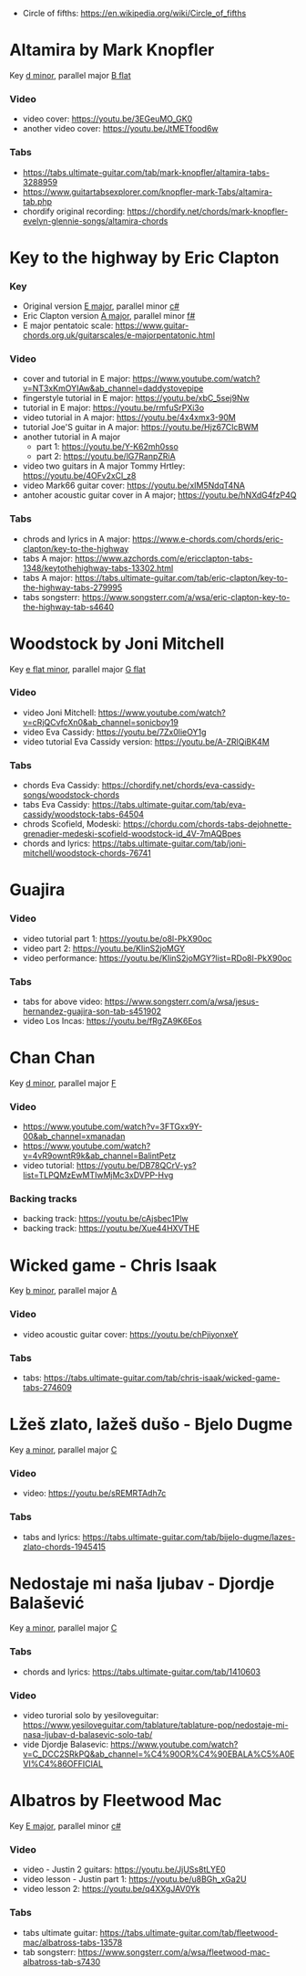 - Circle of fifths: https://en.wikipedia.org/wiki/Circle_of_fifths

# Altamira by Mark Knopfler
Key [d minor](https://www.guitarscale.org/d-minor.html), parallel major [B flat](https://www.guitarscale.org/b-flat-major.html)

### Video
- video cover: https://youtu.be/3EGeuMO_GK0
- another video cover: https://youtu.be/JtMETfood6w

### Tabs
  - https://tabs.ultimate-guitar.com/tab/mark-knopfler/altamira-tabs-3288959
  - https://www.guitartabsexplorer.com/knopfler-mark-Tabs/altamira-tab.php
  - chordify original recording: https://chordify.net/chords/mark-knopfler-evelyn-glennie-songs/altamira-chords

# Key to the highway by Eric Clapton
### Key
  - Original version [E major](https://www.guitarscale.org/e-major.html), parallel minor [c#](https://www.guitarscale.org/c-sharp-minor.html)
  - Eric Clapton version [A major](https://www.guitarscale.org/a-major.html), parallel minor [f#](https://www.guitarscale.org/f-sharp-minor.html)
  - E major pentatoic scale: https://www.guitar-chords.org.uk/guitarscales/e-majorpentatonic.html
### Video
- cover and tutorial in E major: https://www.youtube.com/watch?v=NT3xKmOYIAw&ab_channel=daddystovepipe
- fingerstyle tutorial in E major: https://youtu.be/xbC_5sej9Nw
- tutorial in E major: https://youtu.be/rmfuSrPXi3o
- video tutorial in A major: https://youtu.be/4x4xmx3-90M
- tutorial Joe'S guitar in A major: https://youtu.be/Hjz67ClcBWM
- another tutorial in A major
  - part 1: https://youtu.be/Y-K62mh0sso
  - part 2: https://youtu.be/lG7RanpZRiA
- video two guitars in A major Tommy Hrtley: https://youtu.be/4OFv2xCl_z8
- video Mark66 guitar cover: https://youtu.be/xIM5NdqT4NA
- antoher acoustic guitar cover in A major; https://youtu.be/hNXdG4fzP4Q
### Tabs
- chrods and lyrics in A major: https://www.e-chords.com/chords/eric-clapton/key-to-the-highway
- tabs A major: https://www.azchords.com/e/ericclapton-tabs-1348/keytothehighway-tabs-13302.html
- tabs A major: https://tabs.ultimate-guitar.com/tab/eric-clapton/key-to-the-highway-tabs-279995
- tabs songsterr: https://www.songsterr.com/a/wsa/eric-clapton-key-to-the-highway-tab-s4640

# Woodstock by Joni Mitchell
Key [e flat minor](https://www.guitarscale.org/e-flat-minor.html), parallel major [G flat](https://www.guitarscale.org/g-flat-major.html)
### Video
- video Joni Mitchell: https://www.youtube.com/watch?v=cRjQCvfcXn0&ab_channel=sonicboy19
- video Eva Cassidy: https://youtu.be/7Zx0lieOY1g
- video tutorial Eva Cassidy version: https://youtu.be/A-ZRlQiBK4M

### Tabs
- chords Eva Cassidy: https://chordify.net/chords/eva-cassidy-songs/woodstock-chords
- tabs Eva Cassidy: https://tabs.ultimate-guitar.com/tab/eva-cassidy/woodstock-tabs-64504
- chrods Scofield, Modeski: https://chordu.com/chords-tabs-dejohnette-grenadier-medeski-scofield-woodstock-id_4V-7mAQBpes
- chords and lyrics: https://tabs.ultimate-guitar.com/tab/joni-mitchell/woodstock-chords-76741

# Guajira
### Video
- video tutorial part 1: https://youtu.be/o8l-PkX90oc
- video part 2: https://youtu.be/KIinS2joMGY
- video performance: https://youtu.be/KIinS2joMGY?list=RDo8l-PkX90oc
### Tabs
- tabs for above video: https://www.songsterr.com/a/wsa/jesus-hernandez-guajira-son-tab-s451902
- video Los Incas: https://youtu.be/fRgZA9K6Eos

# Chan Chan
Key [d minor](https://www.guitarscale.org/d-minor.html), parallel major [F](https://www.guitarscale.org/f-major.html)
### Video
- https://www.youtube.com/watch?v=3FTGxx9Y-00&ab_channel=xmanadan
- https://www.youtube.com/watch?v=4vR9owntR9k&ab_channel=BalintPetz
- video tutorial: https://youtu.be/DB78QCrV-ys?list=TLPQMzEwMTIwMjMc3xDVPP-Hvg
### Backing tracks
- backing track: https://youtu.be/cAjsbec1Plw
- backing track: https://youtu.be/Xue44HXVTHE

# Wicked game - Chris Isaak
Key [b minor](https://www.guitarscale.org/b-minor.html), parallel major [A](https://www.guitarscale.org/a-major.html)
### Video
- video acoustic guitar cover: https://youtu.be/chPjiyonxeY
### Tabs
- tabs: https://tabs.ultimate-guitar.com/tab/chris-isaak/wicked-game-tabs-274609

# Lžeš zlato, lažeš dušo - Bjelo Dugme
Key [a minor](https://www.guitarscale.org/a-minor.html), parallel major [C](https://www.guitarscale.org/c-major.html)
### Video
- video: https://youtu.be/sREMRTAdh7c
### Tabs
- tabs and lyrics: https://tabs.ultimate-guitar.com/tab/bijelo-dugme/lazes-zlato-chords-1945415

# Nedostaje mi naša ljubav - Djordje Balašević
Key [a minor](https://www.guitarscale.org/a-minor.html), parallel major [C](https://www.guitarscale.org/c-major.html)
### Tabs
- chords and lyrics: https://tabs.ultimate-guitar.com/tab/1410603
### Video
- video turorial solo by yesiloveguitar: https://www.yesiloveguitar.com/tablature/tablature-pop/nedostaje-mi-nasa-ljubav-d-balasevic-solo-tab/
- vide Djordje Balasevic: https://www.youtube.com/watch?v=C_DCC2SRkPQ&ab_channel=%C4%90OR%C4%90EBALA%C5%A0EVI%C4%86OFFICIAL

# Albatros by Fleetwood Mac
Key [E major](https://www.guitarscale.org/e-major.html), parallel minor [c#](https://www.guitarscale.org/c-sharp-minor.html)
### Video
- video - Justin 2 guitars: https://youtu.be/JjUSs8tLYE0
- video lesson - Justin part 1: https://youtu.be/u8BGh_xGa2U
- video lesson 2: https://youtu.be/q4XXgJAV0Yk
### Tabs
- tabs ultimate guitar: https://tabs.ultimate-guitar.com/tab/fleetwood-mac/albatross-tabs-13578
- tab songsterr: https://www.songsterr.com/a/wsa/fleetwood-mac-albatross-tab-s7430

